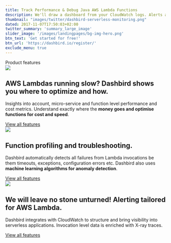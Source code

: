 ```yaml
---
title: Track Performance & Debug Java AWS Lambda Functions
description: We'll draw a dashboard from your CloudWatch logs. Alerts and monitoring to all functions in 96 seconds!
thumbnail: "images/twitter/dashbird-serverless-monitoring.png"
dated: 2017-11-07T17:50:03+02:00
twitter_summary: 'summary_large_image'
slider_image: '/images/landingpages/bg-img-hero.png'
btn_text: 'Get started for free!'
btn_url: 'https://dashbird.io/register/'
exclude_menu: true
---
```


<div class="bg-white">
  <section class="container pt-5 pb-10 landing-content">
	<div class="row">
		<div class="col text-center">
			<span class="h4 roboto-mono text-uppercase">Product features</span>
		</div>
  <div class="row pt-7">
    <div class="col-12 col-md-6 landing-img">
      <img src="/images/landingpages/landinf-instant-faluire.png">
    </div>
    <div class="col-12 col-md-6 landing-text">
      <div class="col-12 col-xs-10 col-sm-12 col-lg-10 landing-text-inner sf-ui-text">
        <h2 class="landing-titles ">AWS Lambdas running slow? Dashbird shows you where to optimize and how.</h2>
        <p>Insights into account, micro-service and function level performance and cost metrics. Understand exactly where the <b>money goes and optimise functions for cost and speed</b>. </p>
        <a href='/features' class='btn btn-outline-primary'>View all features</a>
      </div>
    </div>
  </div>
  <div class="row pt-7">
    <div class="col-12 col-md-6 landing-img">
      <img src="/images/landingpages/effortless-debugging.png">
    </div>
    <div class="col-12 col-md-6 landing-text">
      <div class="col-12 col-xs-10 col-sm-12 col-lg-10 landing-text-inner sf-ui-text">
        <h2 class="landing-titles ">Function profiling and troubleshooting.</h2>
        <p>Dashbird automatically detects all failures from Lambda invocations be them timeouts, exceptions, configuration errors etc. Dashbird also uses <b>machine learning algorithms for anomaly detection</b>.</p>
        <a href='/features' class='btn btn-outline-primary'>View all features</a>
      </div>
    </div>
  </div>
  <div class="row pt-7">
    <div class="col-12 col-md-6 landing-img">
      <img src="/images/landingpages/track-full-extent.png">
    </div>
    <div class="col-12 col-md-6 landing-text">
      <div class="col-12 col-xs-10 col-sm-12 col-lg-10 landing-text-inner sf-ui-text">
        <h2 class="landing-titles ">We will leave no stone unturned! Alerting tailored for AWS Lambda.</h2>
        <p>Dashbird integrates with CloudWatch to structure and bring visibility into serverless applications. Invocation level data is enriched with X-ray traces.</p>
        <a href='/features' class='btn btn-outline-primary'>View all features</a>
      </div>
    </div>
  </div>
</section>
</div>
